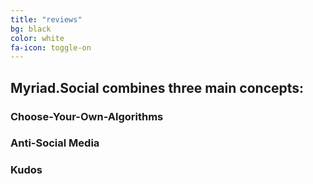 ```yaml
---
title: "reviews"
bg: black
color: white
fa-icon: toggle-on
---
```


## Myriad.Social combines three main concepts:
### Choose-Your-Own-Algorithms

### Anti-Social Media

### Kudos
